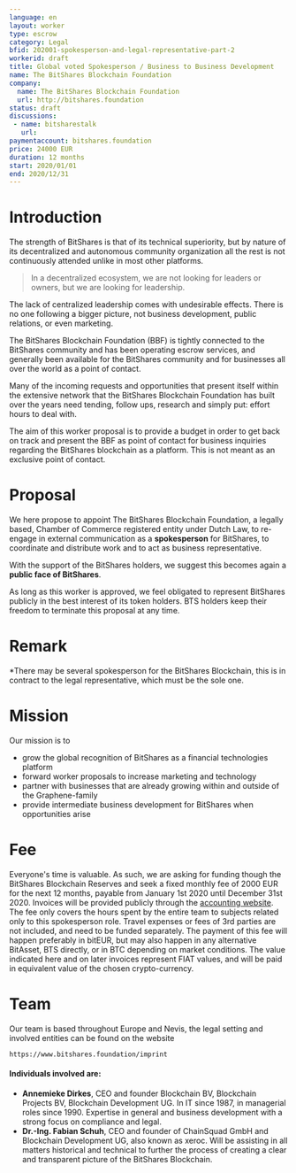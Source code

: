 ```yaml
---
language: en
layout: worker
type: escrow
category: Legal
bfid: 202001-spokesperson-and-legal-representative-part-2
workerid: draft
title: Global voted Spokesperson / Business to Business Development
name: The BitShares Blockchain Foundation
company:
  name: The BitShares Blockchain Foundation
  url: http://bitshares.foundation
status: draft
discussions:
 - name: bitsharestalk
   url:
paymentaccount: bitshares.foundation
price: 24000 EUR
duration: 12 months
start: 2020/01/01
end: 2020/12/31
---
```


# Introduction

The strength of BitShares is that of its technical superiority, but by
nature of its decentralized and autonomous community organization all
the rest is not continuously attended unlike in most other platforms.

> In a decentralized ecosystem, we are not looking for leaders or owners,
> but we are looking for leadership.

The lack of centralized leadership comes with undesirable effects. There is no
one following a bigger picture, not business development, public relations, or even marketing.

The BitShares Blockchain Foundation (BBF) is tightly connected to the BitShares community and has been
operating escrow services, and generally been available for the BitShares community and for
businesses all over the world as a point of contact.

Many of the incoming requests and opportunities that present itself within the extensive network
that the BitShares Blockchain Foundation has built over the years need tending, follow ups, research
and simply put: effort hours to deal with.

The aim of this worker proposal is to provide a budget in order to get back on track and
present the BBF as point of contact for business inquiries regarding the BitShares blockchain
as a platform. This is not meant as an exclusive point of contact.

# Proposal

We here propose to appoint The BitShares Blockchain Foundation, a
legally based, Chamber of Commerce registered entity under Dutch Law, to
re-engage in external communication as a **spokesperson** for BitShares,
to coordinate and distribute work and to act as business representative.

With the support of the BitShares holders, we suggest this becomes again a
**public face of BitShares**.

As long as this worker is approved, we feel obligated to represent
BitShares publicly in the best interest of its token holders. BTS
holders keep their freedom to terminate this proposal at any time.

# Remark

*There may be several spokesperson for the BitShares Blockchain, this is in contract to
the legal representative, which must be the sole one.

# Mission

Our mission is to

* grow the global recognition of BitShares as a financial technologies
  platform
* forward worker proposals to increase marketing and technology
* partner with businesses that are already growing within and outside of
  the Graphene-family
* provide intermediate business development for BitShares when opportunities arise

# Fee

Everyone's time is valuable. As such, we are asking for funding though the BitShares Blockchain Reserves and seek a fixed 
monthly fee of 2000 EUR for the next 12 months,
payable from January 1st 2020 until December 31st 2020. Invoices will be provided publicly through the 
[accounting website](https://workers.bitshares.foundation/).
The fee only covers the hours spent by the entire team to subjects related only to this spokesperson role. Travel expenses or 
fees of 3rd parties
are not included, and need to be funded separately. The payment of this fee will happen preferably in bitEUR, but may also 
happen in any alternative BitAsset,
BTS directly, or in BTC depending on market conditions. The value indicated here and on later invoices represent FIAT values, 
and will be paid in equivalent value of the chosen crypto-currency.

# Team

Our team is based throughout Europe and Nevis, the legal setting and involved entities can be found on the website

    https://www.bitshares.foundation/imprint

#### Individuals involved are:

- **Annemieke Dirkes**, CEO and founder Blockchain BV, Blockchain Projects BV, Blockchain Development UG. In IT since 1987, in managerial roles since 1990. Expertise in general and business development with a strong focus on compliance and legal.
- **Dr.-Ing. Fabian Schuh**, CEO and founder of ChainSquad GmbH and Blockchain Development UG, also known as xeroc. Will be assisting in all matters historical and technical to further the process of creating a clear and transparent picture of the BitShares Blockchain.
